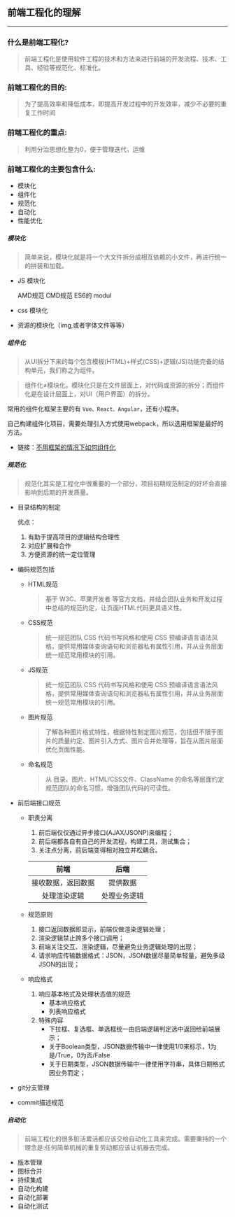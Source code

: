 ## 前端工程化的理解
---
### 什么是前端工程化?

> 前端工程化是使用软件工程的技术和方法来进行前端的开发流程、技术、工具、经验等规范化、标准化。

### 前端工程化的目的:

> 为了提高效率和降低成本，即提高开发过程中的开发效率，减少不必要的重复工作时间

### 前端工程化的重点:

> 利用分治思想化整为0，便于管理迭代，运维

### 前端工程化的主要包含什么:

- 模块化
- 组件化
- 规范化
- 自动化
- 性能优化

##### 模块化

> 简单来说，模块化就是将一个大文件拆分成相互依赖的小文件，再进行统一的拼装和加载。

- JS 模块化

    AMD规范
    CMD规范
    ES6的 modul

- css 模块化 

- 资源的模块化（img,或者字体文件等等）

##### 组件化

> 从UI拆分下来的每个包含模板(HTML)+样式(CSS)+逻辑(JS)功能完备的结构单元，我们称之为组件。

> 组件化≠模块化。模块化只是在文件层面上，对代码或资源的拆分；而组件化是在设计层面上，对UI（用户界面）的拆分。

 常用的组件化框架主要的有 `Vue、React、Angular`，还有小程序。

 自己构建组件化项目，需要处理引入方式使用webpack，所以选用框架是最好的方法。

 - 链接：[不用框架的情况下如何组件化](https://segmentfault.com/a/1190000011774228)

##### 规范化

> 规范化其实是工程化中很重要的一个部分，项目初期规范制定的好坏会直接影响到后期的开发质量。
- 目录结构的制定

    优点：
    1. 有助于提高项目的逻辑结构合理性
    2. 对应扩展和合作
    3. 方便资源的统一定位管理

- 编码规范包括
    
    - HTML规范
        >基于 W3C、苹果开发者 等官方文档，并结合团队业务和开发过程中总结的规范约定，让页面HTML代码更具语义性。
    - CSS规范
        >统一规范团队 CSS 代码书写风格和使用 CSS 预编译语言语法风格，提供常用媒体查询语句和浏览器私有属性引用，并从业务层面统一规范常用模块的引用。
    - JS规范
        >统一规范团队 CSS 代码书写风格和使用 CSS 预编译语言语法风格，提供常用媒体查询语句和浏览器私有属性引用，并从业务层面统一规范常用模块的引用。
    - 图片规范
        >了解各种图片格式特性，根据特性制定图片规范，包括但不限于图片的质量约定、图片引入方式、图片合并处理等，旨在从图片层面优化页面性能。
    - 命名规范
        >从 目录、图片、HTML/CSS文件、ClassName 的命名等层面约定规范团队的命名习惯，增强团队代码的可读性。

- 前后端接口规范

    - 职责分离
        1. 前后端仅仅通过异步接口(AJAX/JSONP)来编程；
        2. 前后端都各自有自己的开发流程，构建工具，测试集合；
        3. 关注点分离，前后端变得相对独立并松耦合。

        前端|后端
        :-:|:-:
        接收数据，返回数据|提供数据
        处理渲染逻辑|处理业务逻辑

    - 规范原则
        1. 接口返回数据即显示，前端仅做渲染逻辑处理；
        2. 渲染逻辑禁止跨多个接口调用；
        3. 前端关注交互、渲染逻辑，尽量避免业务逻辑处理的出现；
        4. 请求响应传输数据格式：JSON，JSON数据尽量简单轻量，避免多级JSON的出现；
    
    - 响应格式
        1. 响应基本格式及处理状态值的规范
            - 基本响应格式
            - 列表响应格式
        2. 特殊内容
            - 下拉框、复选框、单选框统一由后端逻辑判定选中返回给前端展示；
            - 关于Boolean类型，JSON数据传输中一律使用1/0来标示，1为是/True，0为否/False
            - 关于日期类型，JSON数据传输中一律使用字符串，具体日期格式因业务而定；
- git分支管理
- commit描述规范

##### 自动化

> 前端工程化的很多脏活累活都应该交给自动化工具来完成。需要秉持的一个理念是:任何简单机械的重复劳动都应该让机器去完成。

- 版本管理
- 图标合并
- 持续集成
- 自动化构建
- 自动化部署
- 自动化测试